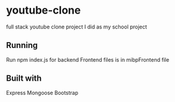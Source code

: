 # youtube-clone
full stack youtube clone project I did as my school project


## Running

Run npm index.js for backend
Frontend files is in mibpFrontend file

## Built with

Express
Mongoose
Bootstrap
